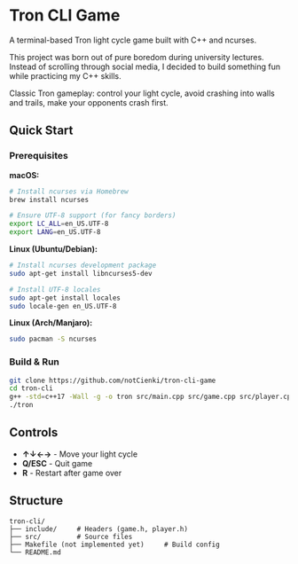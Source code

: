 # Tron CLI Game

A terminal-based Tron light cycle game built with C++ and ncurses.

This project was born out of pure boredom during university lectures. Instead of scrolling through social media, I decided to build something fun while practicing my C++ skills.

Classic Tron gameplay: control your light cycle, avoid crashing into walls and trails, make your opponents crash first.

## Quick Start

### Prerequisites

**macOS:**
```bash
# Install ncurses via Homebrew
brew install ncurses

# Ensure UTF-8 support (for fancy borders)
export LC_ALL=en_US.UTF-8
export LANG=en_US.UTF-8
```

**Linux (Ubuntu/Debian):**
```bash
# Install ncurses development package
sudo apt-get install libncurses5-dev

# Install UTF-8 locales
sudo apt-get install locales
sudo locale-gen en_US.UTF-8
```

**Linux (Arch/Manjaro):**
```bash
sudo pacman -S ncurses
```

### Build & Run

```bash
git clone https://github.com/notCienki/tron-cli-game
cd tron-cli
g++ -std=c++17 -Wall -g -o tron src/main.cpp src/game.cpp src/player.cpp -lncurses
./tron
```
## Controls

- **↑↓←→** - Move your light cycle
- **Q/ESC** - Quit game  
- **R** - Restart after game over

## Structure

```
tron-cli/
├── include/     # Headers (game.h, player.h)
├── src/         # Source files
├── Makefile (not implemented yet)     # Build config
└── README.md
```

